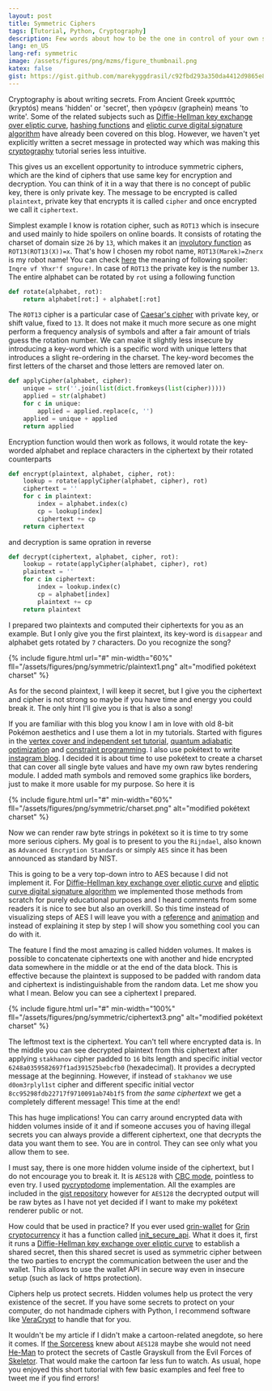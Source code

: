 ```yaml
---
layout: post
title: Symmetric Ciphers
tags: [Tutorial, Python, Cryptography]
description: Few words about how to be the one in control of your own secrets.
lang: en_US
lang-ref: symmetric
image: /assets/figures/png/mzms/figure_thumbnail.png
katex: false
gist: https://gist.github.com/marekyggdrasil/c92fbd293a350da4412d9865e83f7a89
---
```


Cryptography is about writing secrets. From Ancient Greek κρυπτός (kryptós) means 'hidden' or 'secret', then γράφειν (graphein) means 'to write'. Some of the related subjects such as [Diffie-Hellman key exchange over eliptic curve](/2020/11/30/ecdh/), [hashing functions](/2020/12/29/hash/) and [eliptic curve digital signature algorithm](/2021/03/16/ecdsa/) have already been covered on this blog. However, we haven't yet explicitly written a secret message in protected way which was making this [cryptography](/tagged/#cryptography) tutorial series less intuitive.

This gives us an excellent opportunity to introduce symmetric ciphers, which are the kind of ciphers that use same key for encryption and decryption. You can think of it in a way that there is no concept of public key, there is only private key. The message to be encrypted is called `plaintext`, private key that encrypts it is called `cipher` and once encrypted we call it `ciphertext`.

Simplest example I know is rotation cipher, such as `ROT13` which is insecure and used mainly to hide spoilers on online boards. It consists of rotating the charset of domain size `26` by `13`, which makes it an [involutory function](https://en.wikipedia.org/wiki/Involution_(mathematics)) as `ROT13(ROT13(X))=x`. That's how I chosen my robot name, `ROT13(Marek)=Znerx` is my robot name! You can check [here](https://rot13.com/) the meaning of following spoiler: `Inqre vf Yhxr'f sngure!`. In case of `ROT13` the private key is the number `13`. The entire alphabet can be rotated by `rot` using a following function

```python
def rotate(alphabet, rot):
    return alphabet[rot:] + alphabet[:rot]
```

The `ROT13` cipher is a particular case of [Caesar's cipher](https://en.wikipedia.org/wiki/Caesar_cipher) with private key, or shift value, fixed to `13`. It does not make it much more secure as one might perform a frequency analysis of symbols and after a fair amount of trials guess the rotation number. We can make it slightly less insecure by introducing a key-word which is a specific word with unique letters that introduces a slight re-ordering in the charset. The key-word becomes the first letters of the charset and those letters are removed later on.

```python
def applyCipher(alphabet, cipher):
    unique = str(''.join(list(dict.fromkeys(list(cipher)))))
    applied = str(alphabet)
    for c in unique:
        applied = applied.replace(c, '')
    applied = unique + applied
    return applied
```

Encryption function would then work as follows, it would rotate the key-worded alphabet and replace characters in the ciphertext by their rotated counterparts

```python
def encrypt(plaintext, alphabet, cipher, rot):
    lookup = rotate(applyCipher(alphabet, cipher), rot)
    ciphertext = ''
    for c in plaintext:
        index = alphabet.index(c)
        cp = lookup[index]
        ciphertext += cp
    return ciphertext
```

and decryption is same opration in reverse

```python
def decrypt(ciphertext, alphabet, cipher, rot):
    lookup = rotate(applyCipher(alphabet, cipher), rot)
    plaintext = ''
    for c in ciphertext:
        index = lookup.index(c)
        cp = alphabet[index]
        plaintext += cp
    return plaintext
```

I prepared two plaintexts and computed their ciphertexts for you as an example. But I only give you the first plaintext, its key-word is `disappear` and alphabet gets rotated by `7` characters. Do you recognize the song?

{% include figure.html url="#"
min-width="60%" fll="/assets/figures/png/symmetric/plaintext1.png" alt="modified pokétext charset" %}

As for the second plaintext, I will keep it secret, but I give you the ciphertext and cipher is not strong so maybe if you have time and energy you could break it. The only hint I'll give you is that is also a song!

If you are familiar with this blog you know I am in love with old 8-bit Pokémon aesthetics and I use them a lot in my tutorials. Started with figures in the [vertex cover and independent set tutorial](/2020/04/22/vertex-cover-independent-set-game-level-design/), [quantum adiabatic optimization](/2020/05/22/quantum-adiabatic-optimization/) and [constraint programming](/2020/06/22/constraint-programming/). I also use pokétext to write [instagram blog](https://www.instagram.com/lowfiboy/). I decided it is about time to use pokétext to create a charset that can cover all single byte values and have my own raw bytes rendering module. I added math symbols and removed some graphics like borders, just to make it more usable for my purpose. So here it is

{% include figure.html url="#"
min-width="60%" fll="/assets/figures/png/symmetric/charset.png" alt="modified pokétext charset" %}

Now we can render raw byte strings in pokétext so it is time to try some more serious ciphers. My goal is to present to you the `Rijndael`, also known as `Advanced Encryption Standards` or simply `AES` since it has been announced as standard by NIST.

This is going to be a very top-down intro to AES because I did not implement it. For [Diffie-Hellman key exchange over eliptic curve](/2020/11/30/ecdh/) and [eliptic curve digital signature algorithm](/2021/03/16/ecdsa/) we implemented those methods from scratch for purely educational purposes and I heard comments from some readers it is nice to see but also an overkill. So this time instead of visualizing steps of AES I will leave you with a [reference](https://en.wikipedia.org/wiki/Advanced_Encryption_Standard#High-level_description_of_the_algorithm) and [animation](https://www.youtube.com/watch?v=gP4PqVGudtg) and instead of explaining it step by step I will show you something cool you can do with it.

The feature I find the most amazing is called hidden volumes. It makes is possible to concatenate ciphertexts one with another and hide encrypted data somewhere in the middle or at the end of the data block. This is effective because the plaintext is supposed to be padded with random data and ciphertext is indistinguishable from the random data. Let me show you what I mean. Below you can see a ciphertext I prepared.

{% include figure.html url="#"
min-width="100%" fll="/assets/figures/png/symmetric/ciphertext3.png" alt="modified pokétext charset" %}

The leftmost text is the ciphertext. You can't tell where encrypted data is. In the middle you can see decrypted plaintext from this ciphertext after applying `stakhanov` cipher padded to `16` bits length and specific initial vector `6248a0359582697f1ad391525bebcfb0` (hexadecimal). It provides a decrypted message at the beginning. However, if instead of `stakhanov` we use `d0om3rplyl1st` cipher and different specific initial vector `8cc95298fdb22717f9710091ab74b1f5` from *the same ciphertext* we get a completely different message! This time at the end!

This has huge implications! You can carry around encrypted data with hidden volumes inside of it and if someone accuses you of having illegal secrets you can always provide a different ciphertext, one that decrypts the data you want them to see. You are in control. They can see only what you allow them to see.

I must say, there is one more hidden volume inside of the ciphertext, but I do not encourage you to break it. It is `AES128` with [CBC mode](https://pycryptodome.readthedocs.io/en/latest/src/cipher/classic.html#cbc-mode), pointless to even try. I used [pycryptodome](https://pycryptodome.readthedocs.io/en/latest/src/cipher/aes.html) implementation. All the examples are included in the [gist repository](https://gist.github.com/marekyggdrasil/c92fbd293a350da4412d9865e83f7a89) however for `AES128` the decrypted output will be raw bytes as I have not yet decided if I want to make my pokétext renderer public or not.

How could that be used in practice? If you ever used [grin-wallet](https://github.com/mimblewimble/grin-wallet) for [Grin cryptocurrency](https://grin.mw/) it has a function called [init_secure_api](https://docs.rs/grin_wallet_api/5.0.1/grin_wallet_api/trait.OwnerRpc.html#tymethod.init_secure_api). What it does it, first it runs a [Diffie-Hellman key exchange over eliptic curve](/2020/11/30/ecdh/) to establish a shared secret, then this shared secret is used as symmetric cipher between the two parties to encrypt the communication between the user and the wallet. This allows to use the wallet API in secure way even in insecure setup (such as lack of https protection).

Ciphers help us protect secrets. Hidden volumes help us protect the very existence of the secret. If you have some secrets to protect on your computer, do not handmade ciphers with Python, I recommend software like [VeraCrypt](https://www.veracrypt.fr/en/Home.html) to handle that for you.

It wouldn't be my article if I didn't make a cartoon-related anegdote, so here it comes. If [the Sorceress](https://en.wikipedia.org/wiki/Sorceress_of_Castle_Grayskull) knew about `AES128` maybe she would not need [He-Man](https://en.wikipedia.org/wiki/He-Man) to protect the secrets of Castle Grayskull from the Evil Forces of [Skeletor](https://en.wikipedia.org/wiki/Skeletor). That would make the cartoon far less fun to watch. As usual, hope you enjoyed this short tutorial with few basic examples and feel free to tweet me if you find errors!
